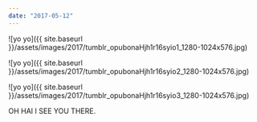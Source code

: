 ```yaml
---
date: "2017-05-12"
---
```


![yo yo]({{ site.baseurl }}/assets/images/2017/tumblr_opubonaHjh1r16syio1_1280-1024x576.jpg)

![yo yo]({{ site.baseurl }}/assets/images/2017/tumblr_opubonaHjh1r16syio2_1280-1024x576.jpg)

![yo yo]({{ site.baseurl }}/assets/images/2017/tumblr_opubonaHjh1r16syio3_1280-1024x576.jpg)

OH HAI I SEE YOU THERE.
